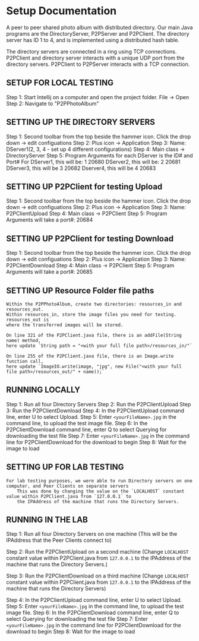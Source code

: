 # Setup Documentation

A peer to peer shared photo album with distributed directory.
Our main Java programs are the DirectoryServer, P2PServer and P2PClient.
The directory server has ID 1 to 4, and is implemented using a distributed hash table.

The directory servers are connected in a ring using TCP connections.
P2PClient and directory server interacts with a unique UDP port from the directory servers.
P2PClient to P2PServer interacts with a TCP connection.


## SETUP FOR LOCAL TESTING

Step 1: Start Intellij on a computer and open the project folder. File -> Open
Step 2: Navigate to "P2PPhotoAlbum"

## SETTING UP THE DIRECTORY SERVERS

Step 1: Second toolbar from the top beside the hammer icon. Click the drop down -> edit configuations
Step 2: Plus icon -> Application
Step 3: Name: DServer1(2, 3, 4 - set up 4 different configurations)
Step 4: Main class -> DirectoryServer
Step 5: Program Arguments for each DServer is the ID# and Port#
		For DServer1, this will be: 1 20680
		DServer2, this will be: 2 20681
		DServer3, this will be 3 20682
		Dserver4, this will be 4 20683

## SETTING UP P2PClient for testing Upload

Step 1: Second toolbar from the top beside the hammer icon. Click the drop down -> edit configuations
Step 2: Plus icon -> Application
Step 3: Name: P2PClientUpload
Step 4: Main class -> P2PClient
Step 5: Program Arguments will take a port#: 20684

## SETTING UP P2PClient for testing Download

Step 1: Second toolbar from the top beside the hammer icon. Click the drop down -> edit configuations
Step 2: Plus icon -> Application
Step 3: Name: P2PClientDownload
Step 4: Main class -> P2PClient
Step 5: Program Arguments will take a port#: 20685

## SETTING UP Resource Folder file paths
	Within the P2PPhotoAlbum, create two directories: resources_in and resources_out.
	Within resources_in, store the image files you need for testing. resources_out is
	where the transferred images will be stored.

	On line 321 of the P2PClient.java file, there is an addFile(String name) method,
    here update `String path = "<with your full file path>/resources_in/"`

	On line 255 of the P2PClient.java file, there is an Image.write function call,
	here update `ImageIO.write(image, "jpg", new File("<with your full file path>/resources_out/" + name));`

## RUNNING LOCALLY

Step 1: Run all four Directory Servers
Step 2: Run the P2PClientUpload
Step 3: Run the P2PClientDownload
Step 4: In the P2PClientUpload command line, enter U to select Upload.
Step 5: Enter `<yourFileName>.jpg` in the command line, to upload the test image file.
Step 6: In the P2PClientDownload command line, enter Q to select Querying for downloading the test file
Step 7: Enter `<yourFileName>.jpg` in the command line for P2PClientDownload for the download to begin
Step 8: Wait for the image to load


## SETTING UP FOR LAB TESTING
	For lab testing purposes, we were able to run Directory servers on one computer, and Peer Clients on separate servers
		This was done by changing the value on the `LOCALHOST` constant value within P2PClient.java from `127.0.0.1` to
		the IPAddress of the machine that runs the Directory Servers.

## RUNNING IN THE LAB
Step 1: Run all four Directory Servers on one machine (This will be the IPAddress that the Peer Clients connect to)

Step 2: Run the P2PClientUpload on a second machine (Change `LOCALHOST` constant value within P2PClient.java from `127.0.0.1` to
		the IPAddress of the machine that runs the Directory Servers.)

Step 3: Run the P2PClientDownload on a third machine (Change `LOCALHOST` constant value within P2PClient.java from `127.0.0.1` to
		the IPAddress of the machine that runs the Directory Servers)

Step 4: In the P2PClientUpload command line, enter U to select Upload.
Step 5: Enter `<yourFileName>.jpg` in the command line, to upload the test image file.
Step 6: In the P2PClientDownload command line, enter Q to select Querying for downloading the test file
Step 7: Enter `<yourFileName>.jpg` in the command line for P2PClientDownload for the download to begin
Step 8: Wait for the image to load

 